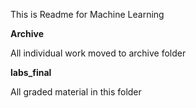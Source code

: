 This is Readme for Machine Learning

<b>Archive</b>

All individual work moved to archive folder


<b>labs_final</b>

All graded material in this folder


